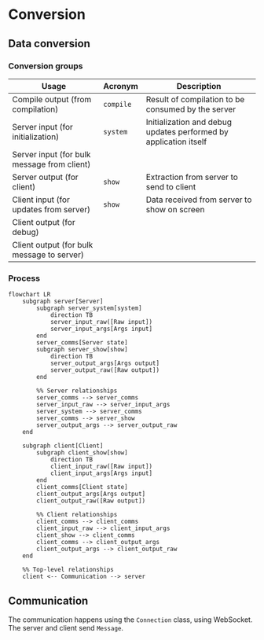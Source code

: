 # Conversion

## Data conversion

### Conversion groups

Usage | Acronym | Description
--- | --- | ---
Compile output (from compilation) | `compile` | Result of compilation to be consumed by the server
Server input (for initialization) | `system` | Initialization and debug updates performed by application itself
Server input (for bulk message from client) ||
Server output (for client) | `show` | Extraction from server to send to client
Client input (for updates from server) | `show` | Data received from server to show on screen
Client output (for debug) ||
Client output (for bulk message to server) ||

### Process

```mermaid
flowchart LR
	subgraph server[Server]
		subgraph server_system[system]
			direction TB
			server_input_raw([Raw input])
			server_input_args[Args input]
		end
		server_comms[Server state]
		subgraph server_show[show]
			direction TB
			server_output_args[Args output]
			server_output_raw([Raw output])
		end

		%% Server relationships
		server_comms --> server_comms
		server_input_raw --> server_input_args
		server_system --> server_comms
		server_comms --> server_show
		server_output_args --> server_output_raw
	end

	subgraph client[Client]
		subgraph client_show[show]
			direction TB
			client_input_raw([Raw input])
			client_input_args[Args input]
		end
		client_comms[Client state]
		client_output_args[Args output]
		client_output_raw([Raw output])

		%% Client relationships
		client_comms --> client_comms
		client_input_raw --> client_input_args
		client_show --> client_comms
		client_comms --> client_output_args
		client_output_args --> client_output_raw
	end

	%% Top-level relationships
	client <-- Communication --> server
```

## Communication

The communication happens using the `Connection` class, using WebSocket. The server and client send `Message`.